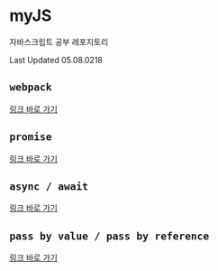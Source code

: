 # myJS

자바스크립트 공부 레포지토리

Last Updated 05.08.0218

## `webpack`

[링크 바로 가기](https://github.com/hyun-park/myJS/tree/master/webpack)

## `promise`

[링크 바로 가기](https://github.com/hyun-park/myJS/tree/master/promise)

## `async / await`

[링크 바로 가기](https://github.com/hyun-park/myJS/tree/master/async_await)

## `pass by value / pass by reference`

[링크 바로 가기](https://github.com/hyun-park/myJS/tree/master/pass_by_value_or_reference)

